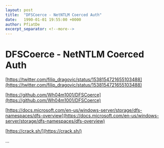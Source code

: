 ```yaml
---
layout: post
title:  "DFSCoerce - NetNTLM Coerced Auth"
date:   1990-01-01 19:55:00 +0000
author: PfiatDe
excerpt_separator: <!--more-->
---
```


# DFSCoerce - NetNTLM Coerced Auth

[https://twitter.com/filip_dragovic/status/1538154721655103488](https://twitter.com/filip_dragovic/status/1538154721655103488)

[https://github.com/Wh04m1001/DFSCoerce](https://github.com/Wh04m1001/DFSCoerce)

[https://docs.microsoft.com/en-us/windows-server/storage/dfs-namespaces/dfs-overview](https://docs.microsoft.com/en-us/windows-server/storage/dfs-namespaces/dfs-overview)

[https://crack.sh/](https://crack.sh/)

...
<!--more-->
